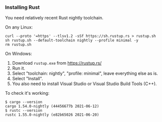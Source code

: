 ### Installing Rust

You need relatively recent Rust nightly toolchain.

On any Linux:

```
curl --proto '=https' --tlsv1.2 -sSf https://sh.rustup.rs > rustup.sh
sh rustup.sh --default-toolchain nightly --profile minimal -y
rm rustup.sh
```

On Windows:

1. Download `rustup.exe` from https://rustup.rs/
2. Run it.
3. Select "toolchain: nightly", "profile: minimal", leave everything else as is.
4. Select "Install".
5. You also need to install Visual Studio or Visual Studio Build Tools (C++).

To check it's working:

```
$ cargo --version
cargo 1.54.0-nightly (44456677b 2021-06-12)
$ rustc --version
rustc 1.55.0-nightly (e82b65026 2021-06-20)
```
